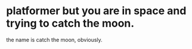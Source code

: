 # platformer but you are in space and trying to catch the moon.
the name is catch the moon, obviously.
